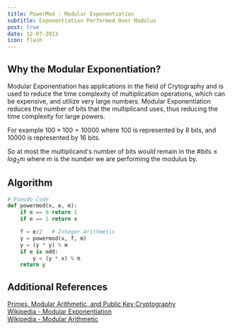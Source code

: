 ```yaml
---
title: PowerMod : Modular Exponentiation
subtitle: Exponentiation Performed Over Modulus
post: true
date: 12-07-2013
icon: flash
---
```

## Why the Modular Exponentiation?
Modular Exponentiation has applications in the field of Crytography and is used
to reduce the time complexity of multiplication operations, which can be expensive,
and utilize very large numbers. Modular Exponentiation reduces the number of bits 
that the multiplicand uses, thus reducing the time complexity for large powers.

For example $100 \times 100 = 10000$ where $100$ is represented by 8 bits, and
$10000$ is represented by 16 bits.

So at most the multiplicand\'s number of bits would remain in the $\#bits \leq log_2{m}$ where $m$ is the number we are performing the modulus by.

## Algorithm

````python
# Pseudo Code
def powermod(x, e, m):
	if e == 0 return 1
	if e == 1 return x

	f = e/2   # Integer Arithmetic
	y = powermod(x, f, m)
	y = (y * y) % m
	if e is odd:
		y = (y * x) % m
	return y
````


## Additional References
[Primes, Modular Arithmetic, and Public Key Cryptography ](http://www.math.cornell.edu/~mec/2003-2004/cryptography/diffiehellman/diffiehellman.html)<br>
[Wikipedia - Modular Exponentiation](http://en.wikipedia.org/wiki/Modular_exponentiation)<br>
[Wikipedia - Modular Arithmetic](http://en.wikipedia.org/wiki/Modular_arithmetic)
